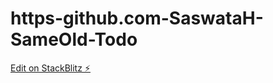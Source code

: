 # https-github.com-SaswataH-SameOld-Todo

[Edit on StackBlitz ⚡️](https://stackblitz.com/edit/react-pf7auy)